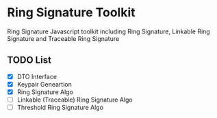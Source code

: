 # Ring Signature Toolkit

Ring Signature Javascript toolkit including Ring Signature, Linkable Ring Signature and Traceable Ring Signature

## TODO List

- [X] DTO Interface
- [X] Keypair Geneartion
- [X] Ring Signature Algo
- [ ] Linkable (Traceable) Ring Signature Algo
- [ ] Threshold Ring Signature Algo